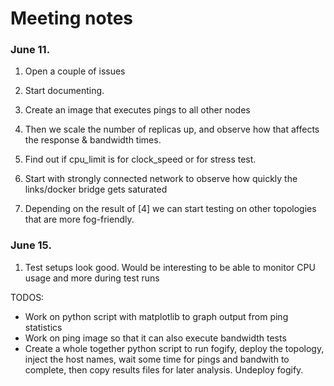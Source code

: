 # Meeting notes

### June 11.

1. Open a couple of issues
2. Start documenting.

1. Create an image that executes pings to all other nodes
2. Then we scale the number of replicas up, and observe how that affects the response & bandwidth times.
3. Find out if cpu_limit is for clock_speed or for stress test.
4. Start with strongly connected network to observe how quickly the links/docker bridge gets saturated
5. Depending on the result of [4] we can start testing on other topologies that are more fog-friendly.


### June 15.

1. Test setups look good. Would be interesting to be able to monitor CPU usage and more during test runs


TODOS:
- Work on python script with matplotlib to graph output from ping statistics
- Work on ping image so that it can also execute bandwidth tests
- Create a whole together python script to run fogify, deploy the topology, inject the host names, wait some time for pings and bandwith to complete, then copy results files for later analysis. Undeploy fogify.
